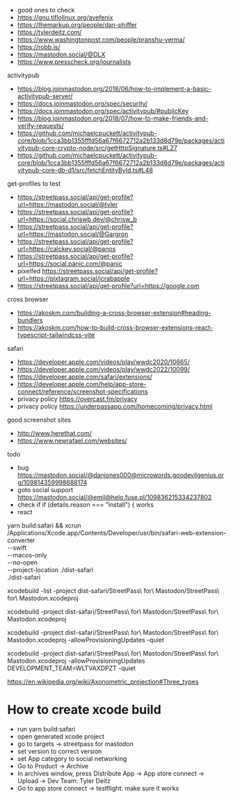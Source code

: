 - good ones to check
- https://gnu.tiflolinux.org/avefenix
- https://themarkup.org/people/dan-phiffer
- https://tylerdeitz.com/
- https://www.washingtonpost.com/people/pranshu-verma/
- https://robb.is/
- https://mastodon.social/@DLX
- https://www.presscheck.org/journalists

activitypub

- https://blog.joinmastodon.org/2018/06/how-to-implement-a-basic-activitypub-server/
- https://docs.joinmastodon.org/spec/security/
- https://docs.joinmastodon.org/spec/activitypub/#publicKey
- https://blog.joinmastodon.org/2018/07/how-to-make-friends-and-verify-requests/
- https://github.com/michaelcpuckett/activitypub-core/blob/1cca3bb1355fffd56a67f6672712a2b133d8d79e/packages/activitypub-core-crypto-node/src/getHttpSignature.ts#L27
- https://github.com/michaelcpuckett/activitypub-core/blob/1cca3bb1355fffd56a67f6672712a2b133d8d79e/packages/activitypub-core-db-d1/src/fetchEntityById.ts#L48

get-profiles to test

- https://streetpass.social/api/get-profile?url=https://mastodon.social/@tvler
- https://streetpass.social/api/get-profile?url=https://social.chriswb.dev/@chrisw_b
- https://streetpass.social/api/get-profile?url=https://mastodon.social/@Gargron
- https://streetpass.social/api/get-profile?url=https://calckey.social/@panos
- https://streetpass.social/api/get-profile?url=https://social.panic.com/@panic
- pixelfed https://streetpass.social/api/get-profile?url=https://pixtagram.social/jcrabapple
- https://streetpass.social/api/get-profile?url=https://google.com

cross browser

- https://akoskm.com/building-a-cross-browser-extension#heading-bundlers
- https://akoskm.com/how-to-build-cross-browser-extensions-react-typescript-tailwindcss-vite

safari

- https://developer.apple.com/videos/play/wwdc2020/10665/
- https://developer.apple.com/videos/play/wwdc2022/10099/
- https://developer.apple.com/safari/extensions/
- https://developer.apple.com/help/app-store-connect/reference/screenshot-specifications
- privacy policy https://overcast.fm/privacy
- privacy policy https://underpassapp.com/homecoming/privacy.html

good screenshot sites

- http://www.herethat.com/
- https://www.newrafael.com/websites/

todo

- bug https://mastodon.social/@danjones000@microwords.goodevilgenius.org/109814359998688174
- goto social support https://mastodon.social/@emil@helo.fuse.pl/109836215334237802
- check if if (details.reason === "install") { works
- react

yarn build:safari && xcrun /Applications/Xcode.app/Contents/Developer/usr/bin/safari-web-extension-converter \
--swift \
--macos-only \
--no-open \
--project-location ./dist-safari \
./dist-safari

xcodebuild -list -project dist-safari/StreetPass\ for\ Mastodon/StreetPass\ for\ Mastodon.xcodeproj

xcodebuild -project dist-safari/StreetPass\ for\ Mastodon/StreetPass\ for\ Mastodon.xcodeproj

xcodebuild -project dist-safari/StreetPass\ for\ Mastodon/StreetPass\ for\ Mastodon.xcodeproj -allowProvisioningUpdates -quiet

xcodebuild -project dist-safari/StreetPass\ for\ Mastodon/StreetPass\ for\ Mastodon.xcodeproj -allowProvisioningUpdates DEVELOPMENT_TEAM=WLTVAXDPZT -quiet

https://en.wikipedia.org/wiki/Axonometric_projection#Three_types

# How to create xcode build

- run yarn build:safari
- open generated xcode project
- go to targets -> streetpass for mastodon
- set version to correct version
- set App category to social networking
- Go to Product -> Archive
- In archives window, press Distribute App -> App store connect -> Upload -> Dev Team: Tyler Deitz
- Go to app store connect -> testflight. make sure it works
